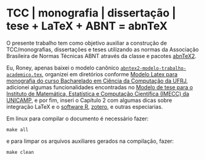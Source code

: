 # TCC | monografia | dissertação | tese + LaTeX + ABNT = abnTeX

O presente trabalho tem como objetivo auxiliar a construção de TCC/monografias, dissertações e teses utilizando as normas da Associação Brasileira de Normas Técnicas ABNT através da classe e pacotes [abnTeX2](https://code.google.com/p/abntex2/wiki/Download). 

Eu, Roney, apenas baixei o modelo canônico [`abntex2-modelo-trabalho-academico.tex`](https://code.google.com/p/abntex2/wiki/Download), organizei em diretórios conforme [Modelo Latex para monografia do curso Bacharelado em Ciência da Computação da UFRJ](https://github.com/dcc-ufrj/monografia-latex), adicionei algumas funcionalidades encontradas no [Modelo de tese para o Instituto de Matemática, Estatística e Computação Científica (IMECC) da UNICAMP](https://github.com/lpoo/modelo_tese_imecc), e por fim, inseri o Capítulo 2 com algumas dicas sobre integração LaTeX e o [software R](http://cran.r-project.org), [zotero](https://www.zotero.org), e outras especiarias.

Em linux para compilar o documento é necessário fazer:

```
make all
```

e para limpar os arquivos auxiliares gerados na compilação, fazer:

```
make clean
```
